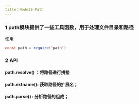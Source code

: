 ```yaml
---
title：NodeJS-Path
---
```


### 1 path模块提供了一些工具函数，用于处理文件目录和路径

使用	

```java	
const path = require('path')
```

### 2 API

#### path.resolve() ：将路径进行拼接

#### path.extname(): 获取路径的扩展名；

#### path.parse() : 分析路径的组成；

